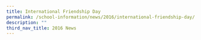 ```yaml
---
title: International Friendship Day
permalink: /school-information/news/2016/international-friendship-day/
description: ""
third_nav_title: 2016 News
---
```

